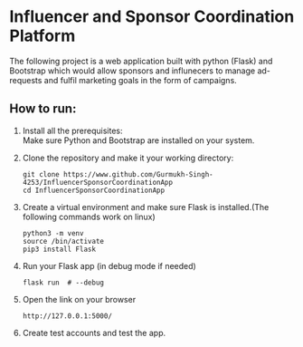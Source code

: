 # Influencer and Sponsor Coordination Platform 

The following project is a web application built with python (Flask) and Bootstrap which would allow sponsors and influnecers to manage ad-requests and fulfil marketing goals in the form of campaigns. 

## How to run: 
1. Install all the prerequisites:<br>
   Make sure Python and Bootstrap are installed on your system. 

2. Clone the repository and make it your working directory:
   ```
   git clone https://www.github.com/Gurmukh-Singh-4253/InfluencerSponsorCoordinationApp
   cd InfluencerSponsorCoordinationApp
   ```

3. Create a virtual environment and make sure Flask is installed.(The following commands work on linux) 
   ```
   python3 -m venv
   source /bin/activate
   pip3 install Flask
   ```
4. Run your Flask app (in debug mode if needed)
   ```
   flask run  # --debug
   ```
5. Open the link on your browser
   ```
   http://127.0.0.1:5000/
   ```
6. Create test accounts and test the app.
